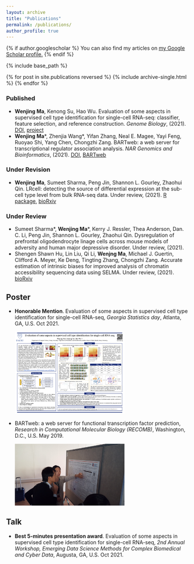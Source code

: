 ```yaml
---
layout: archive
title: "Publications"
permalink: /publications/
author_profile: true
---
```


{% if author.googlescholar %}
  You can also find my articles on <u><a href="{{author.googlescholar}}">my Google Scholar profile</a>.</u>
{% endif %}

{% include base_path %}

{% for post in site.publications reversed %}
  {% include archive-single.html %}
{% endfor %}


### Published

- **Wenjing Ma**, Kenong Su, Hao Wu. Evaluation of some aspects in supervised cell type identification for single-cell RNA-seq: classifier, feature selection, and reference construction. *Genome Biology*, (2021). [DOI](https://doi.org/10.1186/s13059-021-02480-2), [project](https://github.com/marvinquiet/RefConstruction_supervisedCelltyping)
- **Wenjing Ma**\*, Zhenjia Wang\*, Yifan Zhang, Neal E. Magee, Yayi Feng, Ruoyao Shi, Yang Chen, Chongzhi Zang. BARTweb: a web server for transcriptional regulator association analysis. *NAR Genomics and Bioinformatics*, (2021). [DOI](https://doi.org/10.1093/nargab/lqab022), [BARTweb](http://bartweb.org/)

### Under Revision

- **Wenjing Ma**, Sumeet Sharma, Peng Jin, Shannon L. Gourley, Zhaohui Qin. LRcell: detecting the source of differential expression at the sub-cell type level from bulk RNA-seq data. Under review, (2021). [R package](bioconductor.org/packages/release/bioc/html/LRcell.html), [bioRxiv](https://doi.org/10.1101/2021.08.10.455821)

### Under Review

- Sumeet Sharma\*, **Wenjing Ma**\*, Kerry J. Ressler, Thea Anderson, Dan. C. Li, Peng Jin, Shannon L. Gourley, Zhaohui Qin. Dysregulation of prefrontal oligodendrocyte linage cells across mouse models of adversity and human major depressive disorder. Under review, (2021).
- Shengen Shawn Hu, Lin Liu, Qi Li, **Wenjng Ma**, Michael J. Guertin, Clifford A. Meyer, Ke Deng, Tingting Zhang, Chongzhi Zang. Accurate estimation of intrinsic biases for improved analysis of chromatin accessibility sequencing data using SELMA. Under review, (2021). [bioRxiv](https://www.biorxiv.org/content/10.1101/2021.10.22.465530v1)


## Poster

- **Honorable Mention**. Evaluation of some aspects in supervised cell type identification for single-cell RNA-seq, *Georgia Statistics day*, Atlanta, GA, U.S. Oct 2021.
  
  <img src="/images/GSD2021_poster.png" width=300 />

- BARTweb: a web server for functional transcription factor prediction, *Research in Computational Molecular Biology (RECOMB)*, Washington, D.C., U.S. May 2019.

  <img src="/images/RECOMB2019_poster.png" width=300 />


## Talk

- **Best 5-minutes presentation award**. Evaluation of some aspects in supervised cell type identification for single-cell RNA-seq, *2nd Annual Workshop, Emerging Data Science Methods for Complex Biomedical and Cyber Data*, Augusta, GA, U.S. Oct 2021.
